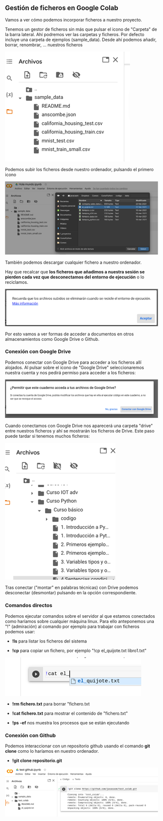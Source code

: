 ## Gestión de ficheros en Google Colab

Vamos a ver cómo podemos incorporar ficheros a nuestro proyecto. 

Tenemos un gestor de ficheros sin más que pulsar el icono de "Carpeta" de la barra lateral. Ahí podremos ver  las carpetas y ficheros. Por defecto incluye una carpeta de ejemplos (sample_data). Desde ahí podemos añadir, borrar, renombrar, ... nuestros ficheros

![](./images/Colab_ficheros.png)    

Podemos subir los ficheros desde nuestro ordenador, pulsando el primero icono

![](./images/Colab_upload_ficheros.png)

También podemos descargar cualquier fichero a nuestro ordenador.

Hay que recalcar que **los ficheros que añadimos a nuestra sesión se pierden cada vez que desconectamos del entorno de ejecución** o lo reciclamos.

![](./images/Colab_upload_ficheros_aviso.png)


Por esto vamos a ver formas de acceder a documentos en otros almacenamientos como Google Drive o Github.


### Conexión con Google Drive

Podemos conectar con Google Drive para acceder a los ficheros allí alojados. Al pulsar sobre el icono de "Google Drive" seleccionaremos nuestra cuenta y nos pedirá permiso para acceder a los ficheros:

![](./images/Colab_google_drive_pemiso.png)

Cuando conectamos con Google Drive nos aparecerá una carpeta "drive" entre nuestros ficheros y ahí se mostrarán los ficheros de Drive. Este paso puede tardar si tenemos muchos ficheros:

![](./images/Colab_google_drive_listado.png)

Tras conectar ("montar" en palabras técnicas) con Drive podemos desconectar (desmontar) pulsando en la opción correspondiente.

### Comandos directos

Podemos ejecutar comandos sobre el servidor al que estamos conectados como haríamos sobre cualquier máquina linux. Para ello anteponemos una "!" (admiración) al comando por ejemplo para trabajar con ficheros podemos usar:

* **!ls** para listar los ficheros del sistema

* **!cp** para copiar un fichero, por ejemplo "!cp el_quijote.txt libro1.txt"

![](./images/Colab_autocompletado_ficheros.png)

* **!rm fichero.txt** para borrar "fichero.txt

* **!cat fichero.txt** para mostrar el contenido de "fichero.txt"

* **!ps -ef** nos muestra los procesos que se están ejecutando


### Conexión con Github


Podemos interaccionar con un repositorio github usando el comando **git clone** como lo haríamos en nuestro ordenador. 

* **!git clone repositorio.git**


![](./images/Colab_github_clone.png)

